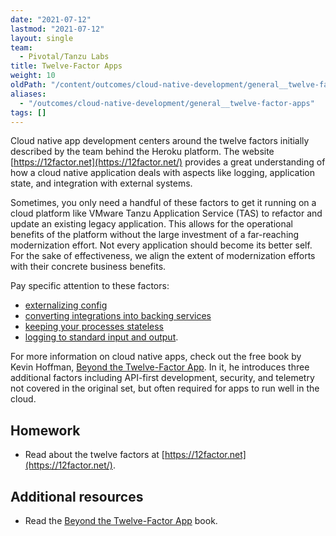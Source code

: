 ```yaml
---
date: "2021-07-12"
lastmod: "2021-07-12"
layout: single
team:
  - Pivotal/Tanzu Labs
title: Twelve-Factor Apps
weight: 10
oldPath: "/content/outcomes/cloud-native-development/general__twelve-factor-apps.md"
aliases:
  - "/outcomes/cloud-native-development/general__twelve-factor-apps"
tags: []
---
```


Cloud native app development centers around the twelve factors initially described by the team behind the Heroku platform. The website [https://12factor.net](https://12factor.net/) provides a great understanding of how a cloud native application deals with aspects like logging, application state, and integration with external systems.

Sometimes, you only need a handful of these factors to get it running on a cloud platform like VMware Tanzu Application Service (TAS) to refactor and update an existing legacy application. This allows for the operational benefits of the platform without the large investment of a far-reaching modernization effort. Not every application should become its better self. For the sake of effectiveness, we align the extent of modernization efforts with their concrete business benefits.

Pay specific attention to these factors:

- [externalizing config](https://12factor.net/config)
- [converting integrations into backing services](https://12factor.net/backing-services)
- [keeping your processes stateless](https://12factor.net/processes)
- [logging to standard input and output](https://12factor.net/logs).

For more information on cloud native apps, check out the free book by Kevin Hoffman, [Beyond the Twelve-Factor App](https://content.pivotal.io/ebooks/beyond-the-12-factor-app). In it, he introduces three additional factors including API-first development, security, and telemetry not covered in the original set, but often required for apps to run well in the cloud.

## Homework

- Read about the twelve factors at [https://12factor.net](https://12factor.net/).

## Additional resources

- Read the [Beyond the Twelve-Factor App](https://content.pivotal.io/ebooks/beyond-the-12-factor-app) book.
